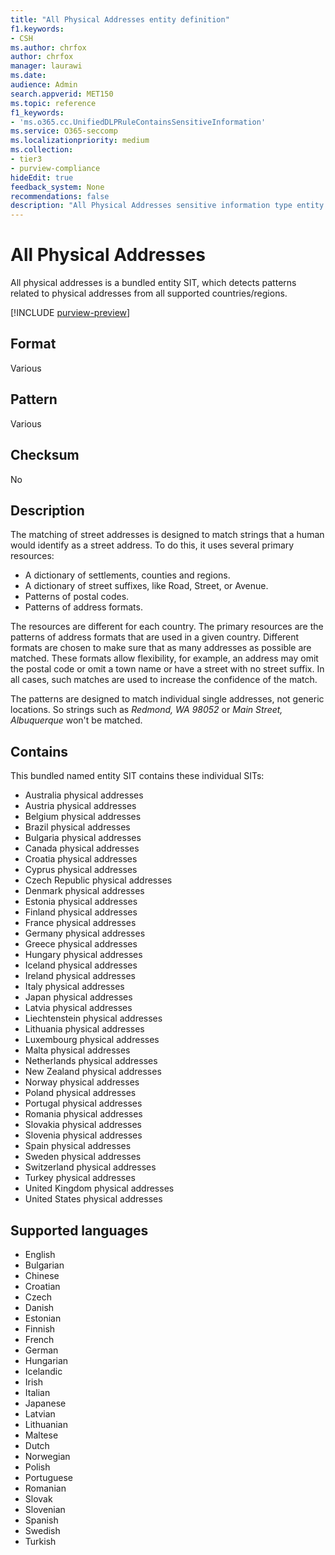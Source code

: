 ```yaml
---
title: "All Physical Addresses entity definition"
f1.keywords:
- CSH
ms.author: chrfox
author: chrfox
manager: laurawi
ms.date:
audience: Admin
search.appverid: MET150
ms.topic: reference
f1_keywords:
- 'ms.o365.cc.UnifiedDLPRuleContainsSensitiveInformation'
ms.service: O365-seccomp
ms.localizationpriority: medium
ms.collection:
- tier3
- purview-compliance
hideEdit: true
feedback_system: None
recommendations: false
description: "All Physical Addresses sensitive information type entity definition."
---
```


# All Physical Addresses

All physical addresses is a bundled entity SIT, which detects patterns related to physical addresses from all supported countries/regions.

[!INCLUDE [purview-preview](../includes/purview-preview.md)]

## Format

Various

## Pattern

Various

## Checksum

No

## Description

The matching of street addresses is designed to match strings that a human would identify as a street address. To do this, it uses several primary resources:

- A dictionary of settlements, counties and regions.
- A dictionary of street suffixes, like Road, Street, or Avenue.
- Patterns of postal codes.
- Patterns of address formats.

The resources are different for each country. The primary resources are the patterns of address formats that are used in a given country. Different formats are chosen to make sure that as many addresses as possible are matched. These formats allow flexibility, for example, an address may omit the postal code or omit a town name or have a street with no street suffix. In all cases, such matches are used to increase the confidence of the match.

The patterns are designed to match individual single addresses, not generic locations. So strings such as *Redmond, WA 98052* or *Main Street, Albuquerque* won't be matched.

## Contains

This bundled named entity SIT contains these individual SITs:

- Australia physical addresses
- Austria physical addresses
- Belgium physical addresses
- Brazil physical addresses
- Bulgaria physical addresses
- Canada physical addresses
- Croatia physical addresses
- Cyprus physical addresses
- Czech Republic physical addresses
- Denmark physical addresses
- Estonia physical addresses
- Finland physical addresses
- France physical addresses
- Germany physical addresses
- Greece physical addresses
- Hungary physical addresses
- Iceland physical addresses
- Ireland physical addresses
- Italy physical addresses
- Japan physical addresses
- Latvia physical addresses
- Liechtenstein physical addresses
- Lithuania physical addresses
- Luxembourg physical addresses
- Malta physical addresses
- Netherlands physical addresses
- New Zealand physical addresses
- Norway physical addresses
- Poland physical addresses
- Portugal physical addresses
- Romania physical addresses
- Slovakia physical addresses
- Slovenia physical addresses
- Spain physical addresses
- Sweden physical addresses
- Switzerland physical addresses
- Turkey physical addresses
- United Kingdom physical addresses
- United States physical addresses

## Supported languages

- English
- Bulgarian
- Chinese
- Croatian
- Czech
- Danish
- Estonian
- Finnish
- French
- German
- Hungarian
- Icelandic
- Irish
- Italian
- Japanese
- Latvian
- Lithuanian
- Maltese
- Dutch
- Norwegian
- Polish
- Portuguese
- Romanian
- Slovak
- Slovenian
- Spanish
- Swedish
- Turkish
